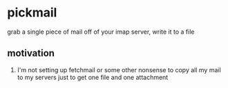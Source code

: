 pickmail
========

grab a single piece of mail off of your imap server, write it to a file

## motivation
1. I'm not setting up fetchmail or some other nonsense to copy all my mail to my servers just to get one file and one attachment

